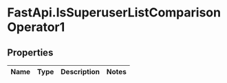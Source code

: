 # FastApi.IsSuperuserListComparisonOperator1

## Properties
Name | Type | Description | Notes
------------ | ------------- | ------------- | -------------
